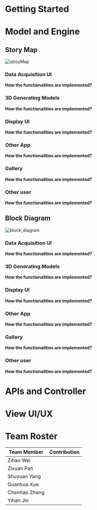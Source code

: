 # Getting Started

# Model and Engine
## Story Map

![stroyMap](https://github.com/jacquiysy/Salty/assets/55369832/c62b8f6c-3b1f-4168-865d-2a0efeb6ba48)
### Data Acquisition UI
**How the functionalities are implemented?**

### 3D Generating Models
**How the functionalities are implemented?**

### Display UI
**How the functionalities are implemented?**

### Other App
**How the functionalities are implemented?**

### Gallery
**How the functionalities are implemented?**

### Other user
**How the functionalities are implemented?**



## Block Diagram

![block_diagram](https://github.com/jacquiysy/Salty/assets/55369832/d6324b3a-b45b-4ccb-adb0-56bfc54ce2fd)
### Data Acquisition UI
**How the functionalities are implemented?**

### 3D Generating Models
**How the functionalities are implemented?**

### Display UI
**How the functionalities are implemented?**

### Other App
**How the functionalities are implemented?**

### Gallery
**How the functionalities are implemented?**

### Other user
**How the functionalities are implemented?**
# APIs and Controller

# View UI/UX

# Team Roster
| Team Member       | Contribution  |
| ------------------------ | ------------------ |
| Zihao Wei |      |
| Zixuan Pan |     |
| Shuyuan Yang |     | 
| Guanhua Xue |      | 
| Chenhao Zheng |          |
| Yihan Jin |        |
